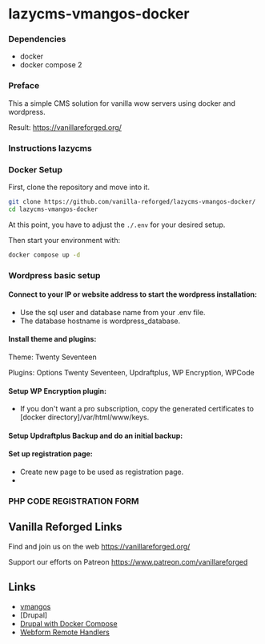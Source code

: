# lazycms-vmangos-docker

### Dependencies

+ docker
+ docker compose 2

### Preface

This a simple CMS solution for vanilla wow servers using docker and wordpress.

Result: https://vanillareforged.org/

### Instructions lazycms
### Docker Setup

First, clone the repository and move into it.

```sh
git clone https://github.com/vanilla-reforged/lazycms-vmangos-docker/
cd lazycms-vmangos-docker
```

At this point, you have to adjust the `./.env` for your desired setup.

Then start your environment with:

```sh
docker compose up -d
```

### Wordpress basic setup

#### Connect to your IP or website address to start the wordpress installation: 
- Use the sql user and database name from your .env file.
- The database hostname is wordpress_database.

#### Install theme and plugins:
Theme: Twenty Seventeen

Plugins: Options Twenty Seventeen, Updraftplus, WP Encryption, WPCode

#### Setup WP Encryption plugin:
- If you don't want a pro subscription, copy the generated certificates to [docker directory]/var/html/www/keys.

#### Setup Updraftplus Backup and do an initial backup:

#### Set up registration page:
- Create new page to be used as registration page.
- 

### PHP CODE REGISTRATION FORM



## Vanilla Reforged Links

Find and join us on the web https://vanillareforged.org/

Support our efforts on Patreon https://www.patreon.com/vanillareforged

## Links

- [vmangos](https://github.com/vmangos/core)
- [Drupal]
- [Drupal with Docker Compose](https://www.digitalocean.com/community/tutorials/how-to-install-drupal-with-docker-compose)
- [Webform Remote Handlers](https://www.drupal.org/project/webform_remote_handlers)
